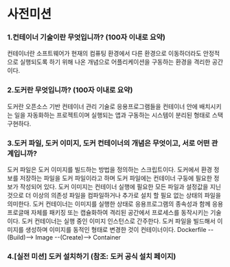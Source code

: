 # 사전미션


### 1.컨테이너 기술이란 무엇입니까? (100자 이내로 요약)
컨테이너란 소프트웨어가 현재의 컴퓨팅 환경에서 다른 환경으로 이동하더라도 안정적으로 실행되도록 하기 위해 나온 개념으로 어플리케이션을 구동하는 환경을 격리한 공간이다.

### 2.도커란 무엇입니까? (100자 이내로 요약)
도커란 오픈소스 기반 컨테이너 관리 기술로 응용프로그램들을 컨테이너 안에 배치시키는 일을 자동화하는 프로젝트이며 실행되는 앱과 구동하는 시스템이 분리된 형태로 스택 구현하다.

### 3.도커 파일, 도커 이미지, 도커 컨테이너의 개념은 무엇이고, 서로 어떤 관계입니까?
도커 파일은 도커 이미지를 빌드하는 방법을 정의하는 스크립트이다. 도커에서 환경 정보를 저장하는 파일을 도커 파일이라고 하며 도커 파일에는 컨테이너 구둥에 필요한 정보가 작성되어 있다.
도커 이미지는 컨테이너 실행에 필요한 모든 파일과 설정값을 지닌 것으로 더 이상의 의존성 파일을 컴파일하거나 추가로 설치 할 필요 없는 상태의 파일을 의미한다.
도커 컨테이너는 이미지를 실행한 상태로 응용프로그램의 종속성과 함께 응용프로글매 자체를 패키징 또는 캡슐화하여 격리된 공간에서 프로세스를 동작시키는 기술이다.
도커 컨테이너는 실행 중인 이미지 인스턴스로 간주한다.
도커 파일을 빌드해서 이미지를 생성하며 이미지를 동적인 형태로 변경한 것이 컨테이너이다.
Dockerfile --(Build)--> Image --(Create)--> Container

### 4.[실전 미션] 도커 설치하기 (참조: 도커 공식 설치 페이지)
